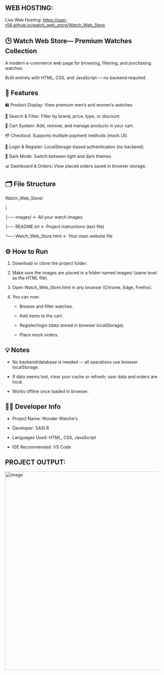WEB HOSTING:
-----------------------------------------------------------------------------------------------

Live Web Hosting:   https://sasi-r08.github.io/watch_web_store/Watch_Web_Store
        

🕒 Watch Web Store— Premium Watches Collection
-----------------------------------------------------------------------------------------------
        
  A modern e-commerce web page for browsing, filtering, and purchasing watches.
  
  Built entirely with HTML, CSS, and JavaScript — no backend required.

🚀 Features
-----------------------------------------------------------------------------------------------

  🛍️ Product Display: View premium men’s and women’s watches.
  
  🔎 Search & Filter: Filter by brand, price, type, or discount.
  
  🧮 Cart System: Add, remove, and manage products in your cart.
  
  💳 Checkout: Supports multiple payment methods (mock UI).
  
  👤 Login & Register: LocalStorage-based authentication (no backend).
  
  🌙 Dark Mode: Switch between light and dark themes.
  
  📊 Dashboard & Orders: View placed orders saved in browser storage.
  
🗂️ File Structure
-----------------------------------------------------------------------------------------------

 Watch_Web_Store/
 
│

├── images/                ← All your watch images

├── README.txt             ← Project instructions (text file)

└── Watch_Web_Store.html   ← Your main website file


⚙️ How to Run
-----------------------------------------------------------------------------------------------

  1. Download or clone the project folder.
     
  2. Make sure the images are placed in a folder named images/ (same level as the HTML file).

  3. Open Watch_Web_Store.html in any browser (Chrome, Edge, Firefox).
     
  4. You can now:
        * Browse and filter watches.
          
        * Add items to the cart.
        
        * Register/login (data stored in browser localStorage).
        
        *  Place mock orders.

💡 Notes
-----------------------------------------------------------------------------------------------

  * No backend/database is needed — all operations use browser localStorage.
    
  * If data seems lost, clear your cache or refresh; user data and orders are local.
    
  * Works offline once loaded in browser.
    

🧑‍💻 Developer Info
-----------------------------------------------------------------------------------------------

  * Project Name: Wonder Watche's
    
  * Developer: SASI R
    
  * Languages Used: HTML, CSS, JavaScript
    
  * IDE Recommended: VS Code


PROJECT OUTPUT:
-----------------------------------------------------------------------------------------------
<img width="1366" height="649" alt="image" src="https://github.com/user-attachments/assets/6a73218a-2b2d-435b-959f-d1d1e8a1422a" />




